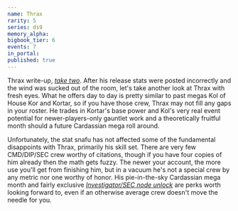 ```yaml
---
name: Thrax
rarity: 5
series: ds9
memory_alpha:
bigbook_tier: 6
events: 7
in_portal:
published: true
---
```


Thrax write-up, [_take two_](https://www.youtube.com/watch?v=4NOM-kLfDR8). After his release stats were posted incorrectly and the wind was sucked out of the room, let's take another look at Thrax with fresh eyes. What he offers day to day is pretty similar to past megas Kol of House Kor and Kortar, so if you have those crew, Thrax may not fill any gaps in your roster. He trades in Kortar's base power and Kol's very real event potential for newer-players-only gauntlet work and a theoretically fruitful month should a future Cardassian mega roll around.

Unfortunately, the stat snafu has not affected some of the fundamental disappoints with Thrax, primarily his skill set. There are very few CMD/DIP/SEC crew worthy of citations, though if you have four copies of him already then the math gets fuzzy. The newer your account, the more use you'll get from finishing him, but in a vacuum he's not a special crew by any metric nor one worthy of honor. His pie-in-the-sky Cardassian mega month and fairly exclusive  [_Investigator/SEC node unlock_](https://stt.wiki/wiki/Rabid_Fans)  are perks worth looking forward to, even if an otherwise average crew doesn't move the needle for you.
